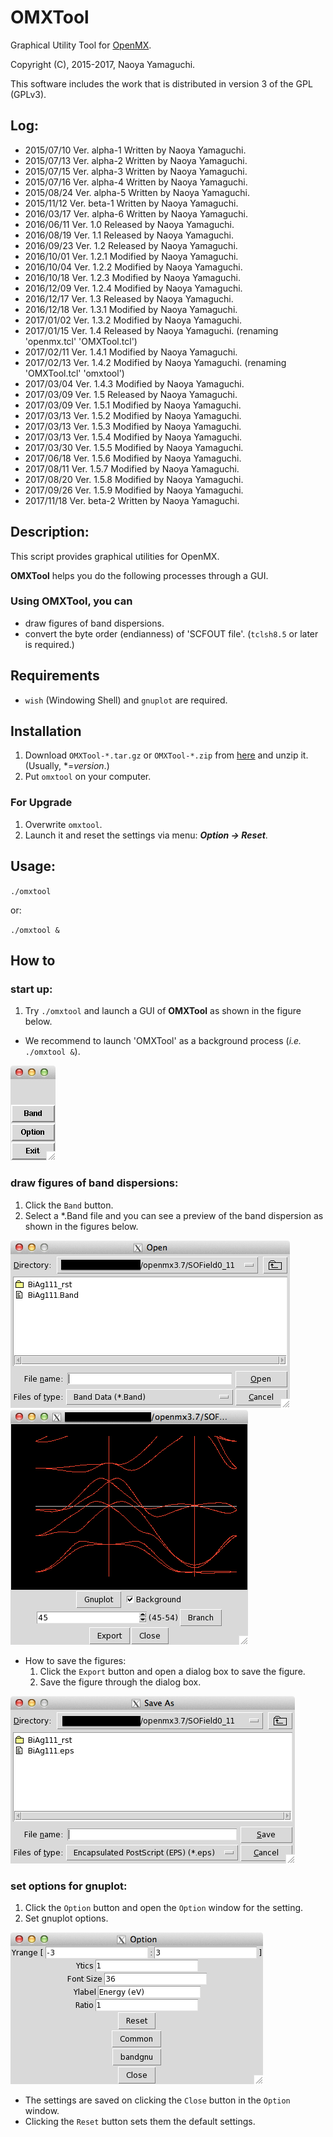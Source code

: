 # OMXTool
Graphical Utility Tool for [OpenMX](http://www.openmx-square.org).

Copyright (C), 2015-2017, Naoya Yamaguchi.

This software includes the work that is distributed in version 3 of the GPL (GPLv3).

## Log:
- 2015/07/10 Ver. alpha-1 Written by Naoya Yamaguchi.
- 2015/07/13 Ver. alpha-2 Written by Naoya Yamaguchi.
- 2015/07/15 Ver. alpha-3 Written by Naoya Yamaguchi.
- 2015/07/16 Ver. alpha-4 Written by Naoya Yamaguchi.
- 2015/08/24 Ver. alpha-5 Written by Naoya Yamaguchi.
- 2015/11/12 Ver. beta-1 Written by Naoya Yamaguchi.
- 2016/03/17 Ver. alpha-6 Written by Naoya Yamaguchi.
- 2016/06/11 Ver. 1.0 Released by Naoya Yamaguchi.
- 2016/08/19 Ver. 1.1 Released by Naoya Yamaguchi.
- 2016/09/23 Ver. 1.2 Released by Naoya Yamaguchi.
- 2016/10/01 Ver. 1.2.1 Modified by Naoya Yamaguchi.
- 2016/10/04 Ver. 1.2.2 Modified by Naoya Yamaguchi.
- 2016/10/18 Ver. 1.2.3 Modified by Naoya Yamaguchi.
- 2016/12/09 Ver. 1.2.4 Modified by Naoya Yamaguchi.
- 2016/12/17 Ver. 1.3 Released by Naoya Yamaguchi.
- 2016/12/18 Ver. 1.3.1 Modified by Naoya Yamaguchi.
- 2017/01/02 Ver. 1.3.2 Modified by Naoya Yamaguchi.
- 2017/01/15 Ver. 1.4 Released by Naoya Yamaguchi.
  (renaming 'openmx.tcl' 'OMXTool.tcl')
- 2017/02/11 Ver. 1.4.1 Modified by Naoya Yamaguchi.
- 2017/02/13 Ver. 1.4.2 Modified by Naoya Yamaguchi.
  (renaming 'OMXTool.tcl' 'omxtool')
- 2017/03/04 Ver. 1.4.3 Modified by Naoya Yamaguchi.
- 2017/03/09 Ver. 1.5 Released by Naoya Yamaguchi.
- 2017/03/09 Ver. 1.5.1 Modified by Naoya Yamaguchi.
- 2017/03/13 Ver. 1.5.2 Modified by Naoya Yamaguchi.
- 2017/03/13 Ver. 1.5.3 Modified by Naoya Yamaguchi.
- 2017/03/13 Ver. 1.5.4 Modified by Naoya Yamaguchi.
- 2017/03/30 Ver. 1.5.5 Modified by Naoya Yamaguchi.
- 2017/06/18 Ver. 1.5.6 Modified by Naoya Yamaguchi.
- 2017/08/11 Ver. 1.5.7 Modified by Naoya Yamaguchi.
- 2017/08/20 Ver. 1.5.8 Modified by Naoya Yamaguchi.
- 2017/09/26 Ver. 1.5.9 Modified by Naoya Yamaguchi.
- 2017/11/18 Ver. beta-2 Written by Naoya Yamaguchi.

## Description:
   This script provides graphical utilities for OpenMX.

   **OMXTool** helps you do the following processes through a GUI.

### Using OMXTool, you can
- draw figures of band dispersions.
- convert the byte order (endianness) of 'SCFOUT file'. (`tclsh8.5` or later is required.)

## Requirements
- `wish` (Windowing Shell) and `gnuplot` are required.

## Installation
1. Download `OMXTool-*.tar.gz` or `OMXTool-*.zip` from [here](https://github.com/Ncmexp2717/OMXTool/releases) and unzip it. (Usually, \*=*version*.)
1. Put `omxtool` on your computer.

### For Upgrade
1. Overwrite `omxtool`.
1. Launch it and reset the settings via menu: ***Option -> Reset***.

## Usage:
   `./omxtool`

   or:

   `./omxtool &`

## How to
### start up:
1. Try `./omxtool` and launch a GUI of **OMXTool** as shown in the figure below.

- We recommend to launch 'OMXTool' as a background process (*i.e.* `./omxtool &`).

![GUI of 'OMXTool'](https://github.com/Ncmexp2717/OMXTool/raw/images/figure1.png)
### draw figures of band dispersions:
1. Click the `Band` button.
1. Select a \*.Band file and you can see a preview of the band dispersion as shown in the figures below.

![File open dialog](https://github.com/Ncmexp2717/OMXTool/raw/images/figure2.png)
![Preview window of a band dispersion](https://github.com/Ncmexp2717/OMXTool/raw/images/figure3.png)
- How to save the figures:
  1. Click the `Export` button and open a dialog box to save the figure.
  2. Save the figure through the dialog box.

![Save dialog](https://github.com/Ncmexp2717/OMXTool/raw/images/figure4.png)

### set options for gnuplot:
1. Click the `Option` button and open the `Option` window for the setting.
1. Set gnuplot options.

![Option](https://github.com/Ncmexp2717/OMXTool/raw/images/figure5.png)

- The settings are saved on clicking the `Close` button in the `Option` window.
- Clicking the `Reset` button sets them the default settings.
